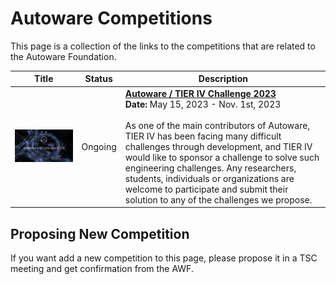 # Autoware Competitions

This page is a collection of the links to the competitions that are related to the Autoware Foundation.

|                            Title                             | Status | Description                                                                                                                                                                                                                                                                                                                                                                                                                                                                                               |
| :--: | :-----------------------------------------------------------: | --------------------------------------------------------------------------------------------------------------------------------------------------------------------------------------------------------------------------------------------------------------------------------------------------------------------------------------------------------------------------------------------------------------------------------------------------------------------------------------------------------- |
| <img src="images/autoware_challenge_2023.png" width = 640px > | Ongoing | **[Autoware / TIER IV Challenge 2023](https://www.autoware.org/autoware-challenge-2023)** <br> **Date:** May 15, 2023 - Nov. 1st, 2023 <br><br> As one of the main contributors of Autoware, TIER IV has been facing many difficult challenges through development, and TIER IV would like to sponsor a challenge to solve such engineering challenges. Any researchers, students, individuals or organizations are welcome to participate and submit their solution to any of the challenges we propose. |

## Proposing New Competition

If you want add a new competition to this page, please propose it in a TSC meeting and get confirmation from the AWF.
